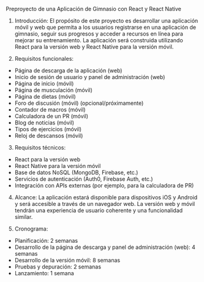 
Preproyecto de una Aplicación de Gimnasio con React y React Native

1.  Introducción: El propósito de este proyecto es desarrollar una aplicación móvil y web que permita a los usuarios registrarse en una aplicación de gimnasio, seguir sus progresos y acceder a recursos en línea para mejorar su entrenamiento. La aplicación será construida utilizando React para la versión web y React Native para la versión móvil.
    
2.  Requisitos funcionales:
    
-   Página de descarga de la aplicación (web)
-   Inicio de sesión de usuario y panel de administración (web)
-   Página de inicio (móvil)
-   Página de musculación (móvil)
-   Página de dietas (móvil)
-   Foro de discusión (móvil) (opcional/próximamente)
-   Contador de macros (móvil)
-   Calculadora de un PR (móvil)
-   Blog de noticias (móvil)
-   Tipos de ejercicios (móvil)
-   Reloj de descansos (móvil)

3.  Requisitos técnicos:

-   React para la versión web
-   React Native para la versión móvil
-   Base de datos NoSQL (MongoDB, Firebase, etc.)
-   Servicios de autenticación (Auth0, Firebase Auth, etc.)
-   Integración con APIs externas (por ejemplo, para la calculadora de PR)

4.  Alcance: La aplicación estará disponible para dispositivos iOS y Android y será accesible a través de un navegador web. La versión web y móvil tendrán una experiencia de usuario coherente y una funcionalidad similar.
    
5.  Cronograma:
    
-   Planificación: 2 semanas
-   Desarrollo de la página de descarga y panel de administración (web): 4 semanas
-   Desarrollo de la versión móvil: 8 semanas
-   Pruebas y depuración: 2 semanas
-   Lanzamiento: 1 semana